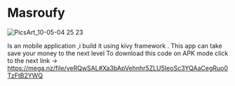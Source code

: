 # Masroufy

![PicsArt_10-05-04 25 23](https://user-images.githubusercontent.com/66921371/194722877-b31a9ade-2f0e-4af9-a339-82dc629c42ad.jpg)

Is an mobile application ,i build it using kivy framework .
This app can take save your money to the next level
To download this code on APK mode click to the next link -> https://mega.nz/file/veRQwSAL#Xa3bApVehnhr5ZLU5IeoSc3YQAaCegRuo0TzFtB2YWQ
